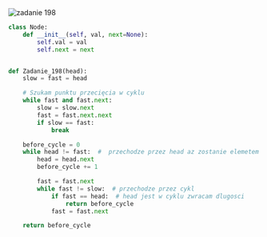 <picture>
  <source srcset="../../srt/zbior_zadan/198.png" media="(prefers-color-scheme: light)">
  <source srcset="../../srt/zbior_zadan/black_198.png" media="(prefers-color-scheme: dark)">
  <img src="../../srt/zbior_zadan/black_198.png" alt="zadanie 198">
</picture>

```python
class Node:
    def __init__(self, val, next=None):
        self.val = val
        self.next = next


def Zadanie_198(head):
    slow = fast = head

    # Szukam punktu przecięcia w cyklu
    while fast and fast.next:
        slow = slow.next
        fast = fast.next.next
        if slow == fast:
            break

    before_cycle = 0
    while head != fast:  #  przechodze przez head az zostanie elemetem cyklu
        head = head.next
        before_cycle += 1

        fast = fast.next
        while fast != slow:  # przechodze przez cykl
            if fast == head:  # head jest w cyklu zwracam dlugosci
                return before_cycle
            fast = fast.next

    return before_cycle
```